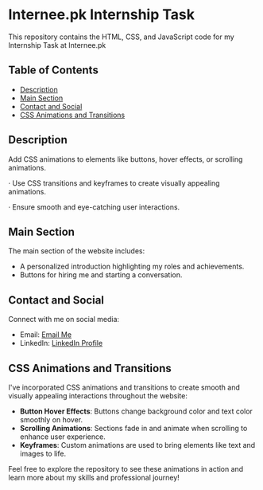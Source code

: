 # Internee.pk Internship Task

This repository contains the HTML, CSS, and JavaScript code for my Internship Task at Internee.pk

## Table of Contents
- [Description](#introduction)
- [Main Section](#main-section)
- [Contact and Social](#contact-and-social)
- [CSS Animations and Transitions](#css-animations-and-transitions)

## Description
 Add CSS animations to elements like buttons, hover effects, or scrolling animations.

·         Use CSS transitions and keyframes to create visually appealing animations.

·         Ensure smooth and eye-catching user interactions.

## Main Section
The main section of the website includes:
- A personalized introduction highlighting my roles and achievements.
- Buttons for hiring me and starting a conversation.

## Contact and Social
Connect with me on social media:
- Email: [Email Me](zulqarnain.ahmed.07@outlook.com)
- LinkedIn: [LinkedIn Profile](https://www.linkedin.com/in/zulqarnain-ahmed07/)

## CSS Animations and Transitions
I've incorporated CSS animations and transitions to create smooth and visually appealing interactions throughout the website:
- **Button Hover Effects**: Buttons change background color and text color smoothly on hover.
- **Scrolling Animations**: Sections fade in and animate when scrolling to enhance user experience.
- **Keyframes**: Custom animations are used to bring elements like text and images to life.

Feel free to explore the repository to see these animations in action and learn more about my skills and professional journey!
